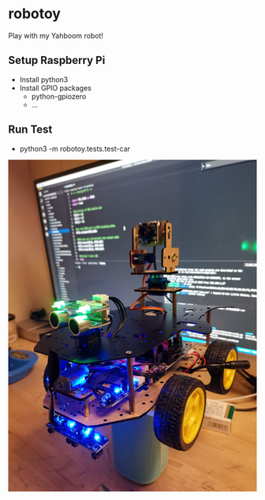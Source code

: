 # robotoy

Play with my Yahboom robot!

## Setup Raspberry Pi

-   Install python3
-   Install GPIO packages
    -   python-gpiozero
    -   ...

## Run Test

-   python3 -m robotoy.tests.test-car

![robot](images/robot.jpg)
